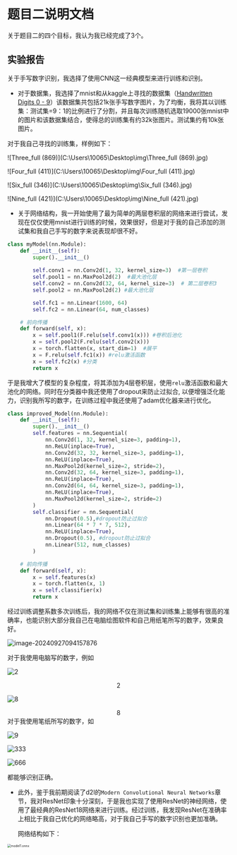 # 题目二说明文档

关于题目二的四个目标，我认为我已经完成了3个。



## 实验报告

关于手写数字识别，我选择了使用CNN这一经典模型来进行训练和识别。

- 对于数据集，我选择了mnist和从kaggle上寻找的数据集（[Handwritten Digits 0 - 9](https://www.kaggle.com/datasets/olafkrastovski/handwritten-digits-0-9?select=6)）该数据集共包括21k张手写数字图片，为了均衡，我将其以训练集：测试集=9：1的比例进行了分割，并且每次训练随机选取19000张mnist中的图片和该数据集结合，使得总的训练集有约32k张图片。测试集约有10k张图片。

对于我自己寻找的训练集，样例如下：

![Three_full (869)](C:\Users\10065\Desktop\img\Three_full (869).jpg)

![Four_full (411)](C:\Users\10065\Desktop\img\Four_full (411).jpg)

![Six_full (346)](C:\Users\10065\Desktop\img\Six_full (346).jpg)

![Nine_full (421)](C:\Users\10065\Desktop\img\Nine_full (421).jpg)

- 关于网络结构，我一开始使用了最为简单的两层卷积层的网络来进行尝试，发现在仅仅使用mnist进行训练的时候，效果很好，但是对于我的自己添加的测试集和我自己手写的数字来说表现却很不好。

```python
class myModel(nn.Module):
    def __init__(self):
        super().__init__()
        
        self.conv1 = nn.Conv2d(1, 32, kernel_size=3)  #第一层卷积
        self.pool1 = nn.MaxPool2d(2)  #最大池化层
        self.conv2 = nn.Conv2d(32, 64, kernel_size=3)  # 第二层卷积3
        self.pool2 = nn.MaxPool2d(2) #最大池化层

        self.fc1 = nn.Linear(1600, 64)
        self.fc2 = nn.Linear(64, num_classes)

    # 前向传播
    def forward(self, x):
        x = self.pool1(F.relu(self.conv1(x))) #卷积后池化
        x = self.pool2(F.relu(self.conv2(x)))
        x = torch.flatten(x, start_dim=1)  #展平
        x = F.relu(self.fc1(x)) #relu激活函数
        x = self.fc2(x) #分类
        return x
```

​    于是我增大了模型的复杂程度，将其添加为4层卷积层，使用`relu`激活函数和最大池化的网络。同时在分类器中我还使用了dropout来防止过拟合, 以便增强泛化能力，识别我所写的数字，在训练过程中我还使用了adam优化器来进行优化。

```python
class improved_Model(nn.Module):
    def __init__(self): 
        super().__init__()
        self.features = nn.Sequential(
            nn.Conv2d(1, 32, kernel_size=3, padding=1),
            nn.ReLU(inplace=True),
            nn.Conv2d(32, 32, kernel_size=3, padding=1),
            nn.ReLU(inplace=True),
            nn.MaxPool2d(kernel_size=2, stride=2),
            nn.Conv2d(32, 64, kernel_size=3, padding=1),
            nn.ReLU(inplace=True),
            nn.Conv2d(64, 64, kernel_size=3, padding=1),
            nn.ReLU(inplace=True),
            nn.MaxPool2d(kernel_size=2, stride=2)
        )
        self.classifier = nn.Sequential(
            nn.Dropout(0.5),#dropout防止过拟合
            nn.Linear(64 * 7 * 7, 512),
            nn.ReLU(inplace=True),
            nn.Dropout(0.5), #dropout防止过拟合
            nn.Linear(512, num_classes)
        )

    # 前向传播
    def forward(self, x):
        x = self.features(x)
        x = torch.flatten(x, 1)
        x = self.classifier(x)
        return x
```

​    经过训练调整系数多次训练后，我的网络不仅在测试集和训练集上能够有很高的准确率，也能识别大部分我自己在电脑绘图软件和自己用纸笔所写的数字，效果良好。

![image-20240927094157876](img/image-20240927094157876.png)

  对于我使用电脑写的数字，例如

![2](C:\Users\10065\Desktop\img\2.png)

<center>
    2
</center>

![8](C:\Users\10065\Desktop\img\8.png)

<center>
    8
</center>
对于我使用笔纸所写的数字，如

![9](img/9.jpg)

![333](img/333.jpg)

![666](img/666.jpg)

  都能够识别正确。

- 此外，鉴于我前期阅读了d2l的`Modern Convolutional Neural Networks`章节，我对ResNet印象十分深刻，于是我也实现了使用ResNet的神经网络，使用了最经典的ResNet18网络来进行训练。经过训练，我发现ResNet在准确率上相比于我自己优化的网络略高，对于我自己手写的数字识别也更加准确。

  网络结构如下：

<img src="img/model1.onnx.png" alt="model1.onnx" style="zoom:50%;" />
